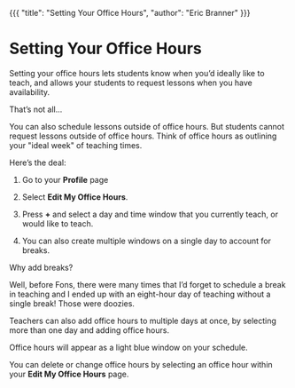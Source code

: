 {{{
  "title": "Setting Your Office Hours", 
  "author": "Eric Branner"
}}}

# Setting Your Office Hours

	

Setting your office hours lets students know when you’d ideally like to teach, and allows your students to request lessons when you have availability.  

That’s not all...

You can also schedule lessons outside of office hours. But students cannot request lessons outside of office hours. Think of office hours as outlining your "ideal week" of teaching times.  

Here’s the deal:

1. Go to your **Profile** page

2. Select **Edit My Office Hours**.  

3. Press **+** and select a day and time window that you currently teach, or would like to teach. 

4. You can also create multiple windows on a single day to account for breaks.

Why add breaks?

Well, before Fons, there were many times that I’d forget to schedule a break in teaching and I ended up with an eight-hour day of teaching without a single break! Those were doozies.

Teachers can also add office hours to multiple days at once, by selecting more than one day and adding office hours.  

Office hours will appear as a light blue window on your schedule.  

You can delete or change office hours by selecting an office hour within your **Edit My Office Hours** page.

